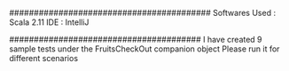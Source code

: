 #########################################
Softwares Used : Scala 2.11
IDE : IntelliJ


#######################################
I have created 9 sample tests under the FruitsCheckOut companion object
Please run it for different scenarios